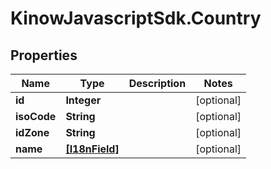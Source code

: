 # KinowJavascriptSdk.Country

## Properties
Name | Type | Description | Notes
------------ | ------------- | ------------- | -------------
**id** | **Integer** |  | [optional] 
**isoCode** | **String** |  | [optional] 
**idZone** | **String** |  | [optional] 
**name** | [**[I18nField]**](I18nField.md) |  | [optional] 


